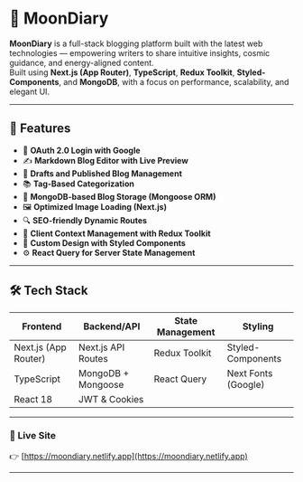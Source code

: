 # 🌙 MoonDiary

**MoonDiary** is a full-stack blogging platform built with the latest web technologies — empowering writers to share intuitive insights, cosmic guidance, and energy-aligned content.  
Built using **Next.js (App Router)**, **TypeScript**, **Redux Toolkit**, **Styled-Components**, and **MongoDB**, with a focus on performance, scalability, and elegant UI.

---

## 🚀 Features

- 🔐 **OAuth 2.0 Login with Google**
- ✍️ **Markdown Blog Editor with Live Preview**
- 🧾 **Drafts and Published Blog Management**
- 📚 **Tag-Based Categorization**
- 💾 **MongoDB-based Blog Storage (Mongoose ORM)**
- 🖼️ **Optimized Image Loading (Next.js)**
- 🔍 **SEO-friendly Dynamic Routes**
- 🧠 **Client Context Management with Redux Toolkit**
- 🎨 **Custom Design with Styled Components**
- ⚙️ **React Query for Server State Management**

---

## 🛠️ Tech Stack

| Frontend              | Backend/API              | State Management    | Styling              |
|-----------------------|--------------------------|---------------------|----------------------|
| Next.js (App Router)  | Next.js API Routes       | Redux Toolkit       | Styled-Components    |
| TypeScript            | MongoDB + Mongoose       | React Query         | Next Fonts (Google)  |
| React 18              | JWT & Cookies            |                     |                      |

---

### 🔗 Live Site

👉 [https://moondiary.netlify.app](https://moondiary.netlify.app)

---
